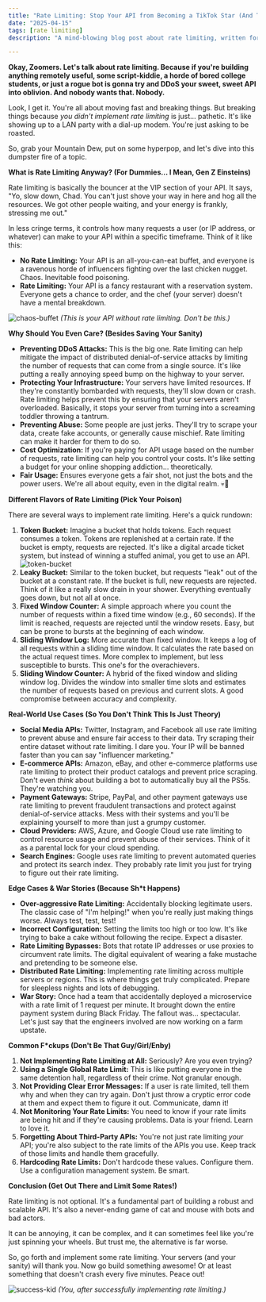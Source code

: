 ```yaml
---
title: "Rate Limiting: Stop Your API from Becoming a TikTok Star (And Then Exploding)"
date: "2025-04-15"
tags: [rate limiting]
description: "A mind-blowing blog post about rate limiting, written for chaotic Gen Z engineers."

---
```


**Okay, Zoomers. Let's talk about rate limiting. Because if you're building anything remotely useful, some script-kiddie, a horde of bored college students, or just a rogue bot is gonna try and DDoS your sweet, sweet API into oblivion. And nobody wants that. Nobody.**

Look, I get it. You're all about moving fast and breaking things. But breaking things because *you didn't implement rate limiting* is just... pathetic. It's like showing up to a LAN party with a dial-up modem. You're just asking to be roasted.

So, grab your Mountain Dew, put on some hyperpop, and let's dive into this dumpster fire of a topic.

**What is Rate Limiting Anyway? (For Dummies… I Mean, Gen Z Einsteins)**

Rate limiting is basically the bouncer at the VIP section of your API. It says, "Yo, slow down, Chad. You can't just shove your way in here and hog all the resources. We got other people waiting, and your energy is frankly, stressing me out."

In less cringe terms, it controls how many requests a user (or IP address, or whatever) can make to your API within a specific timeframe. Think of it like this:

*   **No Rate Limiting:** Your API is an all-you-can-eat buffet, and everyone is a ravenous horde of influencers fighting over the last chicken nugget. Chaos. Inevitable food poisoning.
*   **Rate Limiting:** Your API is a fancy restaurant with a reservation system. Everyone gets a chance to order, and the chef (your server) doesn't have a mental breakdown.

![chaos-buffet](https://i.imgflip.com/6428v0.jpg)
*(This is your API without rate limiting. Don't be this.)*

**Why Should You Even Care? (Besides Saving Your Sanity)**

*   **Preventing DDoS Attacks:** This is the big one. Rate limiting can help mitigate the impact of distributed denial-of-service attacks by limiting the number of requests that can come from a single source. It's like putting a really annoying speed bump on the highway to your server.
*   **Protecting Your Infrastructure:** Your servers have limited resources. If they're constantly bombarded with requests, they'll slow down or crash. Rate limiting helps prevent this by ensuring that your servers aren't overloaded. Basically, it stops your server from turning into a screaming toddler throwing a tantrum.
*   **Preventing Abuse:** Some people are just jerks. They'll try to scrape your data, create fake accounts, or generally cause mischief. Rate limiting can make it harder for them to do so.
*   **Cost Optimization:** If you're paying for API usage based on the number of requests, rate limiting can help you control your costs. It's like setting a budget for your online shopping addiction... theoretically.
*   **Fair Usage:** Ensures everyone gets a fair shot, not just the bots and the power users. We're all about equity, even in the digital realm. 💀🙏

**Different Flavors of Rate Limiting (Pick Your Poison)**

There are several ways to implement rate limiting. Here's a quick rundown:

1.  **Token Bucket:** Imagine a bucket that holds tokens. Each request consumes a token. Tokens are replenished at a certain rate. If the bucket is empty, requests are rejected. It's like a digital arcade ticket system, but instead of winning a stuffed animal, you get to use an API.
    ![token-bucket](https://miro.medium.com/v2/resize:fit:1400/1*y5zN4v49wV9r3x4YJm63jA.png)
2.  **Leaky Bucket:** Similar to the token bucket, but requests "leak" out of the bucket at a constant rate. If the bucket is full, new requests are rejected. Think of it like a really slow drain in your shower. Everything eventually goes down, but not all at once.
3.  **Fixed Window Counter:** A simple approach where you count the number of requests within a fixed time window (e.g., 60 seconds). If the limit is reached, requests are rejected until the window resets. Easy, but can be prone to bursts at the beginning of each window.
4.  **Sliding Window Log:** More accurate than fixed window. It keeps a log of all requests within a sliding time window. It calculates the rate based on the actual request times. More complex to implement, but less susceptible to bursts. This one's for the overachievers.
5.  **Sliding Window Counter:** A hybrid of the fixed window and sliding window log. Divides the window into smaller time slots and estimates the number of requests based on previous and current slots. A good compromise between accuracy and complexity.

**Real-World Use Cases (So You Don't Think This Is Just Theory)**

*   **Social Media APIs:** Twitter, Instagram, and Facebook all use rate limiting to prevent abuse and ensure fair access to their data. Try scraping their entire dataset without rate limiting. I dare you. Your IP will be banned faster than you can say "influencer marketing."
*   **E-commerce APIs:** Amazon, eBay, and other e-commerce platforms use rate limiting to protect their product catalogs and prevent price scraping. Don't even *think* about building a bot to automatically buy all the PS5s. They're watching you.
*   **Payment Gateways:** Stripe, PayPal, and other payment gateways use rate limiting to prevent fraudulent transactions and protect against denial-of-service attacks. Mess with their systems and you'll be explaining yourself to more than just a grumpy customer.
*   **Cloud Providers:** AWS, Azure, and Google Cloud use rate limiting to control resource usage and prevent abuse of their services. Think of it as a parental lock for your cloud spending.
*   **Search Engines:** Google uses rate limiting to prevent automated queries and protect its search index. They probably rate limit you just for trying to figure out their rate limiting.

**Edge Cases & War Stories (Because Sh*t Happens)**

*   **Over-aggressive Rate Limiting:** Accidentally blocking legitimate users. The classic case of "I'm helping!" when you're really just making things worse. Always test, test, test!
*   **Incorrect Configuration:** Setting the limits too high or too low. It's like trying to bake a cake without following the recipe. Expect a disaster.
*   **Rate Limiting Bypasses:** Bots that rotate IP addresses or use proxies to circumvent rate limits. The digital equivalent of wearing a fake mustache and pretending to be someone else.
*   **Distributed Rate Limiting:** Implementing rate limiting across multiple servers or regions. This is where things get truly complicated. Prepare for sleepless nights and lots of debugging.
*   **War Story:** Once had a team that accidentally deployed a microservice with a rate limit of 1 request per minute. It brought down the entire payment system during Black Friday. The fallout was... spectacular. Let's just say that the engineers involved are now working on a farm upstate.

**Common F\*ckups (Don't Be That Guy/Girl/Enby)**

1.  **Not Implementing Rate Limiting at All:** Seriously? Are you even trying?
2.  **Using a Single Global Rate Limit:** This is like putting everyone in the same detention hall, regardless of their crime. Not granular enough.
3.  **Not Providing Clear Error Messages:** If a user is rate limited, tell them why and when they can try again. Don't just throw a cryptic error code at them and expect them to figure it out. Communicate, damn it!
4.  **Not Monitoring Your Rate Limits:** You need to know if your rate limits are being hit and if they're causing problems. Data is your friend. Learn to love it.
5.  **Forgetting About Third-Party APIs:** You're not just rate limiting *your* API; you're also subject to the rate limits of the APIs you use. Keep track of those limits and handle them gracefully.
6.  **Hardcoding Rate Limits:** Don't hardcode these values. Configure them. Use a configuration management system. Be smart.

**Conclusion (Get Out There and Limit Some Rates!)**

Rate limiting is not optional. It's a fundamental part of building a robust and scalable API. It's also a never-ending game of cat and mouse with bots and bad actors.

It can be annoying, it can be complex, and it can sometimes feel like you're just spinning your wheels. But trust me, the alternative is far worse.

So, go forth and implement some rate limiting. Your servers (and your sanity) will thank you. Now go build something awesome! Or at least something that doesn't crash every five minutes. Peace out!

![success-kid](https://i.kym-cdn.com/photos/images/newsfeed/000/131/351/eb6.jpg)
*(You, after successfully implementing rate limiting.)*
